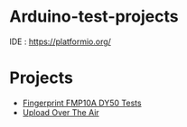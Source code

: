 # Arduino-test-projects

IDE : https://platformio.org/

# Projects

- [Fingerprint FMP10A DY50 Tests](./NodeMcuFingerprint)
- [Upload Over The Air](./NodeMcuOTA)
